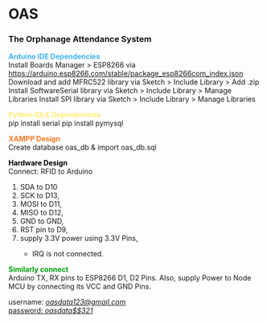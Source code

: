 # OAS
<h3><b>The Orphanage Attendance System</b></h3>

<font color = "#42b3f5"><b>Arduino IDE Dependencies</b></font> <br>
Install Boards Manager > ESP8266 via https://arduino.esp8266.com/stable/package_esp8266com_index.json
Download and add MFRC522 library via Sketch > Include Library > Add .zip
Install SoftwareSerial library via Sketch > Include Library > Manage Libraries
Install SPI library via Sketch > Include Library > Manage Libraries

<font color = "#ffeb74"><b>Python IDLE Dependencies</b></font> <br>
pip install serial
pip install pymysql

<font color = "#fb7a24"><b>XAMPP Design</b></font> <br>
Create database oas_db & import oas_db.sql

<font color = "black"><b>Hardware Design</b></font> <br>
Connect: RFID to Arduino <br>  
<ol>
  <li>SDA to D10</li>
  <li>SCK to D13,</li> 
  <li>MOSI to D11,</li> 
  <li>MISO to D12,</li> 
  <li>GND to GND,</li> 
  <li>RST pin to D9,</li> 
  <li>supply 3.3V power using 3.3V Pins,</li> 
  <ul>
    <li>IRQ is not connected.</li>
  </ul>
</ol>

<font color = "royalgrey"><b>Similarly connect</b></font> <br>
Arduino TX, RX pins to ESP8266 D1, D2 Pins.
Also, supply Power to Node MCU by connecting its VCC and GND Pins.

username: <i><u>oasdata123@gmail.com<u></i> <br>
password: <i>oasdata$$321</i>

